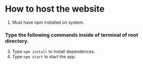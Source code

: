 # How to host the website

1. Must have npm installed on system.

### Type the following commands inside of terminal of root directory.
3. Type `npm install` to install dependences.
4. Type `npm start` to start the app.
